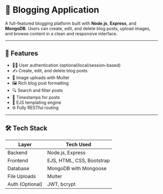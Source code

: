 # 📝 Blogging Application

A full-featured blogging platform built with **Node.js**, **Express**, and **MongoDB**. Users can create, edit, and delete blog posts, upload images, and browse content in a clean and responsive interface.

---

## 🚀 Features

- 🧑‍💻 User authentication (optional/local/session-based)
- ✍️ Create, edit, and delete blog posts
- 📂 Image uploads with Multer
- 🖼️ Rich blog post formatting
- 🔍 Search and filter posts
- 📆 Timestamps for posts
- 🧱 EJS templating engine
- 🌐 Fully RESTful routing

---

## 🛠️ Tech Stack

| Layer        | Tech Used                |
|--------------|---------------------------|
| Backend      | Node.js, Express          |
| Frontend     | EJS, HTML, CSS, Bootstrap |
| Database     | MongoDB with Mongoose     |
| File Uploads | Multer                    |
| Auth (Optional) | JWT, bcrypt |


